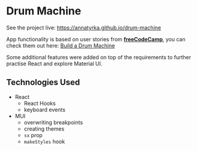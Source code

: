 # Drum Machine

See the project live: https://annatyrka.github.io/drum-machine

App functionality is based on user stories from **[freeCodeCamp](https://www.freecodecamp.org)**, you can check them out here: [Build a Drum Machine](https://www.freecodecamp.org/learn/front-end-development-libraries/front-end-development-libraries-projects/build-a-drum-machine)

Some additional features were added on top of the requirements to further practise React and explore Material UI.

## Technologies Used

- React
  - React Hooks
  - keyboard events
- MUI
  - overwriting breakpoints
  - creating themes
  - `sx` prop
  - `makeStyles` hook
